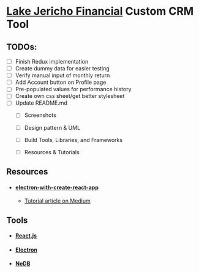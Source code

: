 # [Lake Jericho Financial](http://lakejericho.com/ "Lake Jericho Homepage") Custom CRM Tool

## TODOs:
- [ ] Finish Redux implementation
- [ ] Create dummy data for easier testing
- [ ] Verify manual input of monthly return
- [ ] Add Account button on Profile page
- [ ] Pre-populated values for performance history
- [ ] Create own css sheet/get better stylesheet
- [ ] Update README.md
  - [ ] Screenshots
  - [ ] Design pattern & UML
  - [ ] Build Tools, Libraries, and Frameworks
  - [ ] Resources & Tutorials


## Resources
- #### [electron-with-create-react-app](https://github.com/csepulv/electron-with-create-react-app "Github Repository")
  - [Tutorial article on Medium](https://medium.freecodecamp.com/building-an-electron-application-with-create-react-app-97945861647c#.ze6c9qin1 "Medium Tutorial")


## Tools
- #### [React.js](https://github.com/facebook/react)
- #### [Electron](https://github.com/electron/electron)
- #### [NeDB](https://github.com/louischatriot/nedb)
